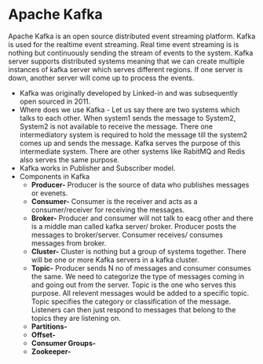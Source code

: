 # Apache Kafka
Apache Kafka is an open source distributed event streaming platform. Kafka is used for the realtime event streaming. Real time event streaming is is nothing but continuously sending the stream of events to the system. Kafka server supports distributed systems meaning that we can create multiple instances of kafka server which serves different regions. If one server is down, another server will come up to process the events.
- Kafka was originally developed by Linked-in and was subsequently open sourced in 2011.
- Where does we use Kafka - Let us say there are two systems which talks to each other. When system1 sends the message to System2, System2 is not available to receive the message. There one intermediatory system is required to hold the message till the system2 comes up and sends the message. Kafka serves the purpose of this intermediate system. There are other systems like RabitMQ and Redis also serves the same purpose.
- Kafka works in Publisher and Subscriber model. 
- Components in Kafka
	- **Producer-** Producer is the source of data who publishes messages or evenets. 
	- **Consumer-** Consumer is the receiver and acts as a consumer/receiver for receiving the messages. 
	- **Broker-** Producer and consumer will not talk to eacg other and there is a middle man called kafka server/ broker. Producer posts the messages to broker/server. Consumer receives/ consumes messages from broker.
	- **Cluster-** Cluster is nothing but a group of systems together. There will be one or more Kafka servers in a kafka cluster.
	- **Topic-** Producer sends N no of messages and consumer consumes the same. We need to categorize the type of messages coming in and going out from the server. Topic is the one who serves this purpose. All relevent messages would be added to a specific topic. Topic specifies the category or classification of the message. Listeners can then just respond to messages that belong to the topics they are listening on.
	- **Partitions-**
	- **Offset-**
	- **Consumer Groups-**
	- **Zookeeper-**